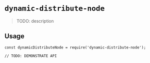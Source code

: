 # `dynamic-distribute-node`

> TODO: description

## Usage

```
const dynamicDistributeNode = require('dynamic-distribute-node');

// TODO: DEMONSTRATE API
```
